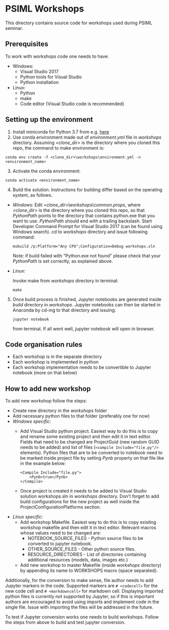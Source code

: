 # PSIML Workshops

This directory contains source code for workshops used during PSIML seminar.

## Prerequisites

To work with workshops code one needs to have:
* Windows:
  * Visual Studio 2017
  * Python tools for Visual Studio
  * Python installation
* Linux:
  * Python
  * make
  * Code editor (Visual Studio code is recommended)

## Setting up the environment
1. Install miniconda for Python 3.7 from e.g. [here](https://docs.conda.io/en/latest/miniconda.html)
2. Use conda environment made out of *environment.yml* file in *workshops* directory.
   Assuming *<clone_dir>* is the directory where you cloned this repo, the command to make environment is:
  ```
  conda env create -f <clone_dir>\workshops\environment.yml -n <environment_name>
  ```
3. Activate the conda environment:
  ```
  conda activate <environment_name>
  ```
4. Build the solution. Instructions for building differ based on the operating system, as follows.
  * *Windows*:
    Edit *<clone_dir>\workshops\common.props*, where *<clone_dir>* is the directory where you cloned this repo, so that *PythonPath* points to the directory that contains python.exe that you want to use.
    *PythonPath* should end with a trailing backslash.
    Start Developer Command Prompt for Visual Studio 2017 (can be found using Windows search).
    cd to *workshops* directory and issue following command:
    ```
    msbuild /p:Platform="Any CPU";Configuration=Debug workshops.sln
    ```
    Note: if build failed with "Python.exe not found" please check that your *PythonPath* is set correctly, as explained above.
  * *Linux*:
  
    Invoke make from *workshops* directory in terminal:
    ```
    make
    ```
5. Once build process is finished, Jupyter notebooks are generated inside *build* directory in *workshops*. Jupyter notebooks can then be started in Anaconda by cd-ing to that directory and issuing:
    ```
    jupyter notebook
    ```
    from terminal. If all went well, jupyter notebook will open in browser.


## Code organisation rules

* Each workshop is in the separate directory
* Each workshop is implemented in python
* Each workshop implementation needs to be convertible to Jupyter notebook (more on that below)

## How to add new workshop

To add new workshop follow the steps:
* Create new directory in the *workshops* folder
* Add necessary python files to that folder (preferably one for now)
* *Windows specific*:
  * Add Visual Studio python project. Easiest way to do this is to copy and rename some existing project and then edit it in text editor. Fields that need to be changed are ProjectGuid (new random GUID needs to be added) and list of files (`<compile Include="file.py"/>` elements). Python files that are to be converted to notebook need to be marked inside project file by setting *Pynb* property on that file like in the example below:

    ```
    <Compile Include="file.py">
        <Pynb>true</Pynb>
    </Compile>
    ```
  * Once project is created it needs to be added to Visual Studio solution workshops.sln in *workshops* directory. Don't forget to add build configurations for the new project as well inside the ProjectConfigurationPlatforms section.
* *Linux specific*:
  * Add workshop Makefile. Easiest way to do this is to copy existing workshop makefile and then edit it in text editor. Relevant macros whose values need to be changed are:
    * NOTEBOOK_SOURCE_FILES - Python source files to be converted to jupyter notebook.
    * OTHER_SOURCE_FILES - Other python source files.
    * RESOURCE_DIRECTORIES - List of directories containing additional resources (models, data, images etc.)
  * Add new workshop to master Makefile (inside *workshops* directory) by appending its name to WORKSHOPS macro (space separated).

Additionally, for the conversion to make sense, file author needs to add Jupyter markers in the code. Supported markers are `# <codecell>` for the new code cell and `# <markdowncell>` for markdown cell.
Displaying imported python files is currently not supported by Jupyter, so if this is important authors are encouraged to avoid using imports and implement code in the single file. Issue with importing the files will be addressed in the future.

To test if Jupyter conversion works one needs to build workshops. Follow the steps from above to build and test jupyter conversion.
